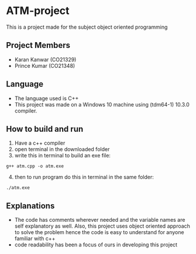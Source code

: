 # ATM-project
This is a project made for the subject object oriented programming

## Project Members
* Karan Kanwar (CO21329)
* Prince Kumar (CO21348)

## Language
* The language used is C++
* This project was made on a Windows 10 machine using (tdm64-1) 10.3.0 compiler.

## How to build and run
1. Have a c++ compiler
2. open terminal in the downloaded folder
3. write this in terminal to build an exe file:
```
g++ atm.cpp -o atm.exe
```
4. then to run program do this in terminal in the same folder:
```
./atm.exe
```

## Explanations
* The code has comments wherever needed and the variable names are self explanatory as well. Also, this project uses object oriented approach to solve the problem hence the code is easy to understand for anyone familiar with c++
* code readability has been a focus of ours in developing this project
